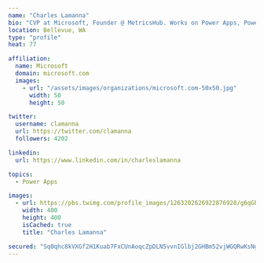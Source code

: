 ```yaml
---
name: "Charles Lamanna"
bio: "CVP at Microsoft, Founder @ MetricsHub. Works on Power Apps, Power Automate, Power Virtual Agent, Common Data Service and Dynamics 365."
location: Bellevue, WA
type: "profile"
heat: 77

affiliation:
  name: Microsoft
  domain: microsoft.com
  images:
    - url: "/assets/images/organizations/microsoft.com-50x50.jpg"
      width: 50
      height: 50

twitter:
  username: clamanna
  url: https://twitter.com/clamanna
  followers: 4202

linkedin:
  url: https://www.linkedin.com/in/charleslamanna

topics:
  - Power Apps

images:
  - url: https://pbs.twimg.com/profile_images/1263202626922876928/g6qGbHZ-_400x400.jpg
    width: 400
    height: 400
    isCached: true
    title: "Charles Lamanna"

secured: "Sq0qhc8kVXGf2H1Kuab7FxCUnAoqcZpDLN5vvnIGlbj2GHBm52vjWGQRwKsNghHbnmvp/2tBAHKlXxxvlhHfB4o01rXl2aKs9tvEElVQzBQKBqf4xbU/4rjps06Q/ZHAvJDMN2XsWCPGk/JXpA2xFOGqjtN2Q1HPKyW6jzZP95XYG83s2HTZ6cw50ffM1+R+exArLz/WkW9Ena17TfbAQtYCPFkOePpaiFVpNy0PbUgiKzpJ4cBOocEZiDFjY1vTIkRjuWEqZ4nhb+rY1bmxLU6Wga+zw32nHdUyI8oI0Z4jg0e05/BDQIjnX009EVtO/AyTldskALUfzRrsV1HMYX4ZG1hyER2Y8KG1qz77EsI+m6BvfyDEidqNS02hulkMqT9/2BecOozVuYKgaY3WKr0Ob3rjvbTh+1hW45I42Gc=;8l4zV0bRhBbWUaoaBxPV4g=="
---
```


